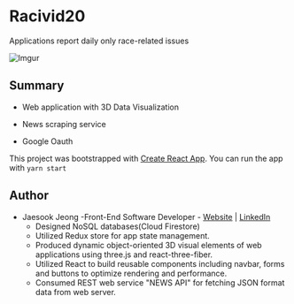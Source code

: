 # Racivid20

 Applications report daily only race-related issues

![Imgur](https://imgur.com/uJqSrWz.gif)
## Summary

* Web application with 3D Data Visualization

* News scraping service

* Google Oauth 

This project was bootstrapped with [Create React App](https://github.com/facebook/create-react-app).
You can run the app with `yarn start`

## Author
* Jaesook Jeong -Front-End Software Developer - [Website](https://domo9293.github.io/portfolio) | [LinkedIn](https://www.linkedin.com/in/jaesook-jeong-7499b71aa) 
  * Designed NoSQL databases(Cloud Firestore)
  * Utilized Redux store for app state management.
  * Produced dynamic object-oriented 3D visual elements of web applications using three.js and react-three-fiber.
  * Utilized React to build reusable components including navbar, forms and buttons to optimize rendering and performance.
  * Consumed REST web service "NEWS API" for fetching JSON format data from web server. 
